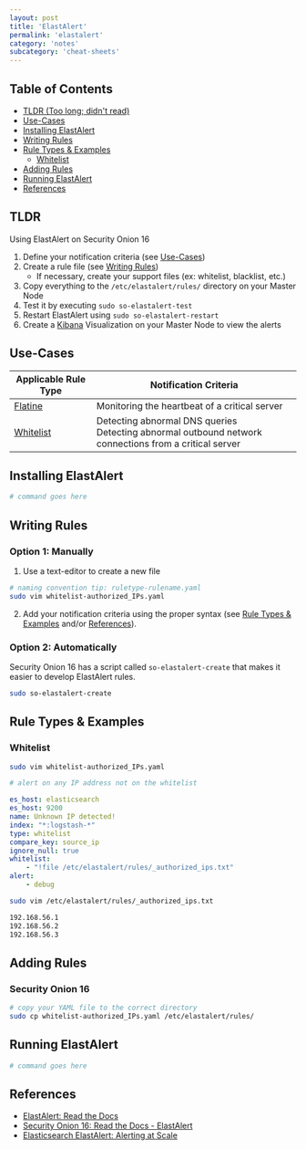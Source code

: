 ```yaml
---
layout: post
title: 'ElastAlert'
permalink: 'elastalert'
category: 'notes'
subcategory: 'cheat-sheets'
---
```


## Table of Contents
* [TLDR (Too long; didn't read)](#tldr)
* [Use-Cases](#use-cases)
* [Installing ElastAlert](#installing-elastalert)
* [Writing Rules](#writing-rules)
* [Rule Types & Examples](#rule-types-examples)
    * [Whitelist](#whitelist)
* [Adding Rules](#adding-rules)
* [Running ElastAlert](#running-elastalert)
* [References](#references)

## TLDR
Using ElastAlert on Security Onion 16
1. Define your notification criteria (see [Use-Cases](#use-cases))
2. Create a rule file (see [Writing Rules](#writing-rules))
    * If necessary, create your support files (ex: whitelist, blacklist, etc.)
4. Copy everything to the `/etc/elastalert/rules/` directory on your Master Node
5. Test it by executing `sudo so-elastalert-test`
6. Restart ElastAlert using `sudo so-elastalert-restart`
7. Create a [Kibana](#references) Visualization on your Master Node to view the alerts

## Use-Cases
|Applicable Rule Type|Notification Criteria|
|---|---|
|[Flatine](#flatline)|Monitoring the heartbeat of a critical server|
|[Whitelist](#whitelist)|Detecting abnormal DNS queries<br>Detecting abnormal outbound network connections from a critical server|

## Installing ElastAlert 
```bash
# command goes here
```

## Writing Rules
### Option 1: Manually
1. Use a text-editor to create a new file
```bash
# naming convention tip: ruletype-rulename.yaml
sudo vim whitelist-authorized_IPs.yaml
```
2. Add your notification criteria using the proper syntax (see [Rule Types & Examples](#rule-types-examples) and/or [References](#references)). 

### Option 2: Automatically
Security Onion 16 has a script called `so-elastalert-create` that makes it easier to develop ElastAlert rules. 
```bash
sudo so-elastalert-create
```

## Rule Types & Examples
### Whitelist
```bash
sudo vim whitelist-authorized_IPs.yaml
```
```yaml
# alert on any IP address not on the whitelist

es_host: elasticsearch
es_host: 9200
name: Unknown IP detected!
index: "*:logstash-*"
type: whitelist
compare_key: source_ip
ignore_null: true
whitelist:
    - "!file /etc/elastalert/rules/_authorized_ips.txt"
alert:
    - debug
```
```bash
sudo vim /etc/elastalert/rules/_authorized_ips.txt
```
```bash
192.168.56.1
192.168.56.2
192.168.56.3
```

## Adding Rules
### Security Onion 16
```bash
# copy your YAML file to the correct directory
sudo cp whitelist-authorized_IPs.yaml /etc/elastalert/rules/
```

## Running ElastAlert
```bash
# command goes here
```

## References
* [ElastAlert: Read the Docs](https://elastalert.readthedocs.io/en/latest/)
* [Security Onion 16: Read the Docs - ElastAlert](https://docs.securityonion.net/en/latest/elastalert.html)
* [Elasticsearch ElastAlert: Alerting at Scale](https://qbox.io/blog/elasticsearch-alerting-at-scale-using-elastalert)
